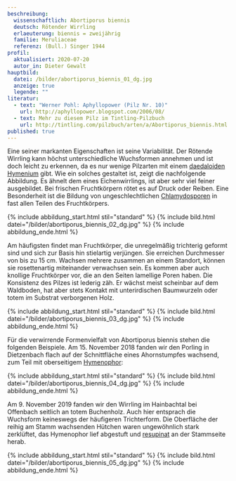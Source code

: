 ```yaml
---
beschreibung:
  wissenschaftlich: Abortiporus biennis
  deutsch: Rötender Wirrling
  erlaeuterung: biennis = zweijährig
  familie: Meruliaceae
  referenz: (Bull.) Singer 1944
profil:
  aktualisiert: 2020-07-20
  autor_in: Dieter Gewalt
hauptbild:
  datei: /bilder/abortiporus_biennis_01_dg.jpg
  anzeige: true
  legende: ""
literatur:
  - text: "Werner Pohl: Aphyllopower (Pilz Nr. 10)"
    url: http://aphyllopower.blogspot.com/2006/08/
  - text: Mehr zu diesem Pilz im Tintling-Pilzbuch
    url: http://tintling.com/pilzbuch/arten/a/Abortiporus_biennis.html
published: true
---
```

Eine seiner markanten Eigenschaften ist seine Variabilität. Der Rötende Wirrling kann höchst unterschiedliche Wuchsformen annehmen und ist doch leicht zu erkennen, da es nur wenige Pilzarten mit einem [daedaloiden](daedaloid "Glossar") [Hymenium](Hymenium "Glossar") gibt. Wie ein solches gestaltet ist, zeigt die nachfolgende Abbildung. Es ähnelt dem eines Eichenwirrlings, ist aber sehr viel feiner ausgebildet. Bei frischen Fruchtkörpern rötet es auf Druck oder Reiben. Eine Besonderheit ist die Bildung von ungeschlechtlichen [Chlamydosporen](Chlamydosporen "Glossar") in fast allen Teilen des Fruchtkörpers. 

{% include abbildung_start.html stil="standard" %}
{% include bild.html datei="/bilder/abortiporus_biennis_02_dg.jpg" %}
{% include abbildung_ende.html %}

Am häufigsten findet man Fruchtkörper, die unregelmäßig trichterig geformt sind und sich zur Basis hin stielartig verjüngen. Sie erreichen Durchmesser von bis zu 15 cm. Wachsen mehrere zusammen an einem Standort, können sie rosettenartig miteinander verwachsen sein. Es kommen aber auch knollige Fruchtkörper vor, die an den Seiten lamellige Poren haben. Die Konsistenz des Pilzes ist lederig zäh. Er wächst meist scheinbar auf dem Waldboden, hat aber stets Kontakt mit unterirdischen Baumwurzeln oder totem im Substrat verborgenen Holz.

{% include abbildung_start.html stil="standard" %}
{% include bild.html datei="/bilder/abortiporus_biennis_03_dg.jpg" %}
{% include abbildung_ende.html %}

Für die verwirrende Formenvielfalt von Abortiporus biennis stehen die folgenden Beispiele. Am 15. November 2018 fanden wir den Porling in Dietzenbach flach auf der Schnittfläche eines Ahornstumpfes wachsend, zum Teil mit oberseitigem [Hymenophor](Hymenophor "Glossar"):

{% include abbildung_start.html stil="standard" %}
{% include bild.html datei="/bilder/abortiporus_biennis_04_dg.jpg" %}
{% include abbildung_ende.html %}

Am 9. November 2019 fanden wir den Wirrling im Hainbachtal bei Offenbach seitlich an totem Buchenholz. Auch hier entsprach die Wuchsform keineswegs der häufigeren Trichterform. Die Oberfläche der reihig am Stamm wachsenden Hütchen waren ungewöhnlich stark zerklüftet, das Hymenophor lief abgestuft und [resupinat](resupinat "Glossar") an der Stammseite herab.

{% include abbildung_start.html stil="standard" %}
{% include bild.html datei="/bilder/abortiporus_biennis_05_dg.jpg" %}
{% include abbildung_ende.html %}